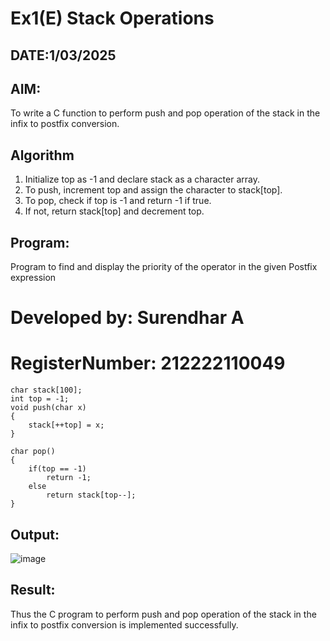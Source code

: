 # Ex1(E) Stack Operations
## DATE:1/03/2025
## AIM:
To write a C function to perform push and pop operation of the stack in the infix to postfix conversion.

## Algorithm
1. Initialize top as -1 and declare stack as a character array. 
2. To push, increment top and assign the character to stack[top]. 
3. To pop, check if top is -1 and return -1 if true. 
4. If not, return stack[top] and decrement top. 

## Program:

Program to find and display the priority of the operator in the given Postfix expression
# Developed by: Surendhar A
# RegisterNumber: 212222110049 
```
char stack[100]; 
int top = -1; 
void push(char x) 
{ 
    stack[++top] = x; 
} 
 
char pop() 
{ 
    if(top == -1) 
        return -1; 
    else 
        return stack[top--]; 
}
```
## Output:
![image](https://github.com/user-attachments/assets/a6d5ec8a-5f11-486b-9296-240f41eb1e5a)



## Result:
Thus the C program to perform push and pop operation of the stack in the infix to postfix conversion is implemented successfully.
